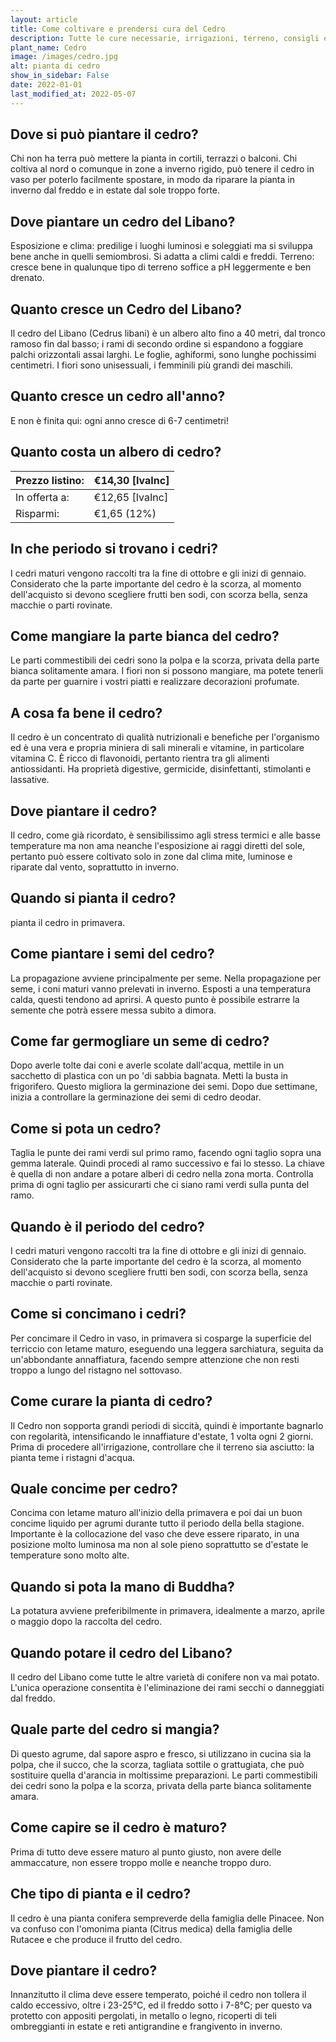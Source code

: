```yaml
---
layout: article
title: Come coltivare e prendersi cura del Cedro
description: Tutte le cure necessarie, irrigazioni, terreno, consigli e molto altro sulla coltivazione del Cedro
plant_name: Cedro
image: /images/cedro.jpg
alt: pianta di cedro
show_in_sidebar: False
date: 2022-01-01
last_modified_at: 2022-05-07
---
```


## Dove si può piantare il cedro?

Chi non ha terra può mettere la pianta in cortili, terrazzi o balconi. Chi coltiva al nord o comunque in zone a inverno rigido, può tenere il cedro in vaso per poterlo facilmente spostare, in modo da riparare la pianta in inverno dal freddo e in estate dal sole troppo forte.

## Dove piantare un cedro del Libano?

 Esposizione e clima: predilige i luoghi luminosi e soleggiati ma si sviluppa bene anche in quelli semiombrosi. Si adatta a climi caldi e freddi. Terreno: cresce bene in qualunque tipo di terreno soffice a pH leggermente e ben drenato.

## Quanto cresce un Cedro del Libano?

Il cedro del Libano (Cedrus libani) è un albero alto fino a 40 metri, dal tronco ramoso fin dal basso; i rami di secondo ordine si espandono a foggiare palchi orizzontali assai larghi. Le foglie, aghiformi, sono lunghe pochissimi centimetri. I fiori sono unisessuali, i femminili più grandi dei maschili.

## Quanto cresce un cedro all'anno?

E non è finita qui: ogni anno cresce di 6-7 centimetri!

## Quanto costa un albero di cedro?

|Prezzo listino:|€14,30 [IvaInc]|
|---------------|---------------|
|  In offerta a:|€12,65 [IvaInc]|
|      Risparmi:|    €1,65 (12%)|

## In che periodo si trovano i cedri?

I cedri maturi vengono raccolti tra la fine di ottobre e gli inizi di gennaio. Considerato che la parte importante del cedro è la scorza, al momento dell'acquisto si devono scegliere frutti ben sodi, con scorza bella, senza macchie o parti rovinate.

## Come mangiare la parte bianca del cedro?

 Le parti commestibili dei cedri sono la polpa e la scorza, privata della parte bianca solitamente amara. I fiori non si possono mangiare, ma potete tenerli da parte per guarnire i vostri piatti e realizzare decorazioni profumate.

## A cosa fa bene il cedro?

Il cedro è un concentrato di qualità nutrizionali e benefiche per l'organismo ed è una vera e propria miniera di sali minerali e vitamine, in particolare vitamina C. È ricco di flavonoidi, pertanto rientra tra gli alimenti antiossidanti. Ha proprietà digestive, germicide, disinfettanti, stimolanti e lassative.

## Dove piantare il cedro?

 Il cedro, come già ricordato, è sensibilissimo agli stress termici e alle basse temperature ma non ama neanche l'esposizione ai raggi diretti del sole, pertanto può essere coltivato solo in zone dal clima mite, luminose e riparate dal vento, soprattutto in inverno.

## Quando si pianta il cedro?

pianta il cedro in primavera.

## Come piantare i semi del cedro?

 La propagazione avviene principalmente per seme. Nella propagazione per seme, i coni maturi vanno prelevati in inverno. Esposti a una temperatura calda, questi tendono ad aprirsi. A questo punto è possibile estrarre la semente che potrà essere messa subito a dimora.

## Come far germogliare un seme di cedro?

Dopo averle tolte dai coni e averle scolate dall'acqua, mettile in un sacchetto di plastica con un po 'di sabbia bagnata. Metti la busta in frigorifero. Questo migliora la germinazione dei semi. Dopo due settimane, inizia a controllare la germinazione dei semi di cedro deodar.

## Come si pota un cedro?

Taglia le punte dei rami verdi sul primo ramo, facendo ogni taglio sopra una gemma laterale. Quindi procedi al ramo successivo e fai lo stesso. La chiave è quella di non andare a potare alberi di cedro nella zona morta. Controlla prima di ogni taglio per assicurarti che ci siano rami verdi sulla punta del ramo.

## Quando è il periodo del cedro?

 I cedri maturi vengono raccolti tra la fine di ottobre e gli inizi di gennaio. Considerato che la parte importante del cedro è la scorza, al momento dell'acquisto si devono scegliere frutti ben sodi, con scorza bella, senza macchie o parti rovinate.

## Come si concimano i cedri?

Per concimare il Cedro in vaso, in primavera si cosparge la superficie del terriccio con letame maturo, eseguendo una leggera sarchiatura, seguita da un'abbondante annaffiatura, facendo sempre attenzione che non resti troppo a lungo del ristagno nel sottovaso.

## Come curare la pianta di cedro?

Il Cedro non sopporta grandi periodi di siccità, quindi è importante bagnarlo con regolarità, intensificando le innaffiature d'estate, 1 volta ogni 2 giorni. Prima di procedere all'irrigazione, controllare che il terreno sia asciutto: la pianta teme i ristagni d'acqua.

## Quale concime per cedro?

Concima con letame maturo all'inizio della primavera e poi dai un buon concime liquido per agrumi durante tutto il periodo della bella stagione. Importante è la collocazione del vaso che deve essere riparato, in una posizione molto luminosa ma non al sole pieno soprattutto se d'estate le temperature sono molto alte.

## Quando si pota la mano di Buddha?

 La potatura avviene preferibilmente in primavera, idealmente a marzo, aprile o maggio dopo la raccolta del cedro.

## Quando potare il cedro del Libano?

Il cedro del Libano come tutte le altre varietà di conifere non va mai potato. L'unica operazione consentita è l'eliminazione dei rami secchi o danneggiati dal freddo.

## Quale parte del cedro si mangia?

Di questo agrume, dal sapore aspro e fresco, si utilizzano in cucina sia la polpa, che il succo, che la scorza, tagliata sottile o grattugiata, che può sostituire quella d'arancia in moltissime preparazioni. Le parti commestibili dei cedri sono la polpa e la scorza, privata della parte bianca solitamente amara.

## Come capire se il cedro è maturo?

Prima di tutto deve essere maturo al punto giusto, non avere delle ammaccature, non essere troppo molle e neanche troppo duro.

## Che tipo di pianta e il cedro?

Il cedro è una pianta conifera sempreverde della famiglia delle Pinacee. Non va confuso con l'omonima pianta (Citrus medica) della famiglia delle Rutacee e che produce il frutto del cedro.

## Dove piantare il cedro?

 Innanzitutto il clima deve essere temperato, poiché il cedro non tollera il caldo eccessivo, oltre i 23-25°C, ed il freddo sotto i 7-8°C; per questo va protetto con appositi pergolati, in metallo o legno, ricoperti di teli ombreggianti in estate e reti antigrandine e frangivento in inverno.

